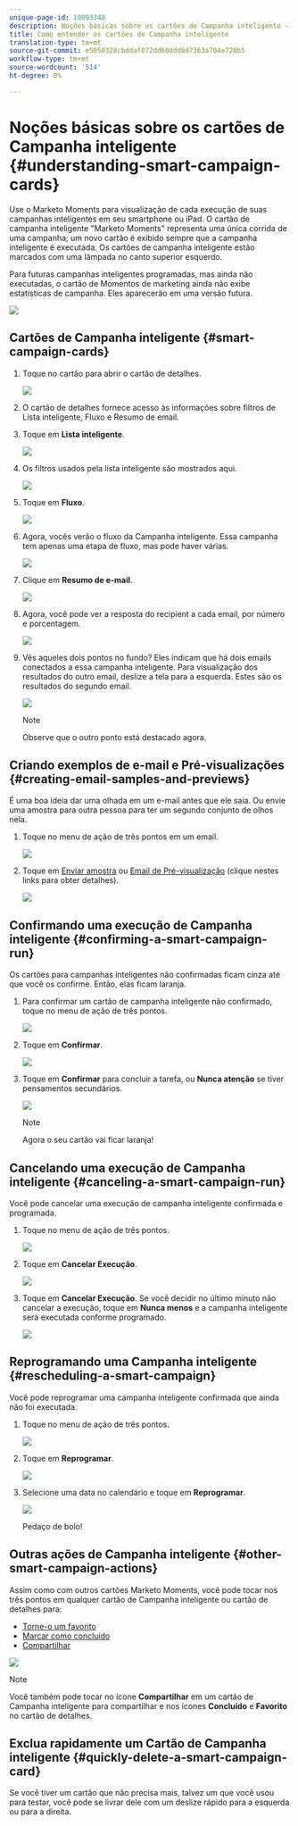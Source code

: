 ```yaml
---
unique-page-id: 10093348
description: Noções básicas sobre os cartões de Campanha inteligente - Documentos do marketing - Documentação do produto
title: Como entender os cartões de Campanha inteligente
translation-type: tm+mt
source-git-commit: e5050328cbddaf072dd60ddd8d7363a704e720b5
workflow-type: tm+mt
source-wordcount: '514'
ht-degree: 0%

---
```



# Noções básicas sobre os cartões de Campanha inteligente {#understanding-smart-campaign-cards}

Use o Marketo Moments para visualização de cada execução de suas campanhas inteligentes em seu smartphone ou iPad. O cartão de campanha inteligente &quot;Marketo Moments&quot; representa uma única corrida de uma campanha; um novo cartão é exibido sempre que a campanha inteligente é executada. Os cartões de campanha inteligente estão marcados com uma lâmpada no canto superior esquerdo.

Para futuras campanhas inteligentes programadas, mas ainda não executadas, o cartão de Momentos de marketing ainda não exibe estatísticas de campanha. Eles aparecerão em uma versão futura.

![](assets/image2015-9-23-10-3a1-3a5.png)

## Cartões de Campanha inteligente {#smart-campaign-cards}

1. Toque no cartão para abrir o cartão de detalhes.

   ![](assets/image2015-9-21-11-3a7-3a52.png)

1. O cartão de detalhes fornece acesso às informações sobre filtros de Lista inteligente, Fluxo e Resumo de email.

1. Toque em **Lista inteligente**.

   ![](assets/image2015-9-21-13-3a31-3a49.png)

1. Os filtros usados pela lista inteligente são mostrados aqui.

   ![](assets/image2015-9-21-13-3a35-3a29.png)

1. Toque em **Fluxo**.

   ![](assets/image2015-9-21-13-3a37-3a20.png)

1. Agora, vocês verão o fluxo da Campanha inteligente. Essa campanha tem apenas uma etapa de fluxo, mas pode haver várias.

   ![](assets/image2015-9-22-15-3a8-3a12.png)

1. Clique em **Resumo de e-mail**.

   ![](assets/image2015-9-21-13-3a51-3a7.png)

1. Agora, você pode ver a resposta do recipient a cada email, por número e porcentagem.

   ![](assets/image2015-9-21-13-3a59-3a29.png)

1. Vês aqueles dois pontos no fundo? Eles indicam que há dois emails conectados a essa campanha inteligente. Para visualização dos resultados do outro email, deslize a tela para a esquerda. Estes são os resultados do segundo email.

   ![](assets/image2015-9-21-14-3a4-3a51.png)

   >[!NOTE]
   >
   >Observe que o outro ponto está destacado agora.

## Criando exemplos de e-mail e Pré-visualizações {#creating-email-samples-and-previews}

É uma boa ideia dar uma olhada em um e-mail antes que ele saia. Ou envie uma amostra para outra pessoa para ter um segundo conjunto de olhos nela.

1. Toque no menu de ação de três pontos em um email.

   ![](assets/image2015-9-22-14-3a54-3a12.png)

1. Toque em [Enviar amostra](/help/marketo/product-docs/core-marketo-concepts/mobile-apps/marketo-moments/working-with-moments/sending-a-sample.md) ou [Email de Pré-visualização](/help/marketo/product-docs/core-marketo-concepts/mobile-apps/marketo-moments/working-with-moments/previewing-an-email.md) (clique nestes links para obter detalhes).

   ![](assets/image2015-9-22-14-3a52-3a11.png)

## Confirmando uma execução de Campanha inteligente {#confirming-a-smart-campaign-run}

Os cartões para campanhas inteligentes não confirmadas ficam cinza até que você os confirme. Então, elas ficam laranja.

1. Para confirmar um cartão de campanha inteligente não confirmado, toque no menu de ação de três pontos.

   ![](assets/image2015-9-23-10-3a43-3a23.png)

1. Toque em **Confirmar**.

   ![](assets/image2015-9-23-10-3a45-3a51.png)

1. Toque em **Confirmar** para concluir a tarefa, ou **Nunca atenção** se tiver pensamentos secundários.

   ![](assets/image2015-9-23-10-3a47-3a28.png)

   >[!NOTE]
   >
   >Agora o seu cartão vai ficar laranja!

## Cancelando uma execução de Campanha inteligente {#canceling-a-smart-campaign-run}

Você pode cancelar uma execução de campanha inteligente confirmada e programada.

1. Toque no menu de ação de três pontos.

   ![](assets/image2015-9-22-14-3a34-3a14.png)

1. Toque em **Cancelar Execução**.

   ![](assets/image2015-9-22-14-3a35-3a33.png)

1. Toque em **Cancelar Execução**. Se você decidir no último minuto não cancelar a execução, toque em **Nunca menos** e a campanha inteligente será executada conforme programado.

   ![](assets/image2015-9-22-14-3a41-3a26.png)

## Reprogramando uma Campanha inteligente {#rescheduling-a-smart-campaign}

Você pode reprogramar uma campanha inteligente confirmada que ainda não foi executada.

1. Toque no menu de ação de três pontos.

   ![](assets/image2015-9-22-14-3a11-3a25.png)

1. Toque em **Reprogramar**.

   ![](assets/image2015-9-22-14-3a13-3a25.png)

1. Selecione uma data no calendário e toque em **Reprogramar**.

   ![](assets/image2015-9-22-14-3a16-3a56.png)

   Pedaço de bolo!

## Outras ações de Campanha inteligente {#other-smart-campaign-actions}

Assim como com outros cartões Marketo Moments, você pode tocar nos três pontos em qualquer cartão de Campanha inteligente ou cartão de detalhes para:

* [Torne-o um favorito](/help/marketo/product-docs/core-marketo-concepts/mobile-apps/marketo-moments/working-with-moments/creating-a-favorite.md)
* [Marcar como concluído](/help/marketo/product-docs/core-marketo-concepts/mobile-apps/marketo-moments/working-with-moments/marking-it-done.md)
* [Compartilhar](/help/marketo/product-docs/core-marketo-concepts/mobile-apps/marketo-moments/working-with-moments/sharing-a-moment.md)

![](assets/image2015-9-21-14-3a38-3a19.png)

>[!NOTE]
>
>Você também pode tocar no ícone **Compartilhar** em um cartão de Campanha inteligente para compartilhar e nos ícones **Concluído** e **Favorito** no cartão de detalhes.

## Exclua rapidamente um Cartão de Campanha inteligente {#quickly-delete-a-smart-campaign-card}

Se você tiver um cartão que não precisa mais, talvez um que você usou para testar, você pode se livrar dele com um deslize rápido para a esquerda ou para a direita.
